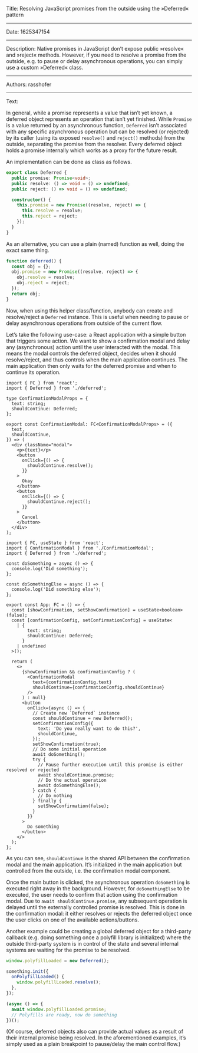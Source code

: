 Title: Resolving JavaScript promises from the outside using the »Deferred« pattern

-----

Date: 1625347154

-----

Description: Native promises in JavaScript don’t expose public »resolve« and »reject« methods. However, if you need to resolve a promise from the outside, e.g. to pause or delay asynchronous operations, you can simply use a custom »Deferred« class.

-----

Authors: rasshofer

-----

Text:

In general, while a promise represents a value that isn’t yet known, a deferred object represents an operation that isn’t yet finished. While `Promise` is a value returned by an asynchronous function, `Deferred` isn’t associated with any specific asynchronous operation but can be resolved (or rejected) by its caller (using its exposed `resolve()` and `reject()` methods) from the outside, separating the promise from the resolver. Every deferred object holds a promise internally which works as a proxy for the future result.

An implementation can be done as class as follows.

```ts
export class Deferred {
  public promise: Promise<void>;
  public resolve: () => void = () => undefined;
  public reject: () => void = () => undefined;

  constructor() {
    this.promise = new Promise((resolve, reject) => {
      this.resolve = resolve;
      this.reject = reject;
    });
  }
}
```

As an alternative, you can use a plain (named) function as well, doing the exact same thing.

```js
function deferred() {
  const obj = {};
  obj.promise = new Promise((resolve, reject) => {
    obj.resolve = resolve;
    obj.reject = reject;
  });
  return obj;
}
```

Now, when using this helper class/function, anybody can create and resolve/reject a `Deferred` instance. This is useful when needing to pause or delay asynchronous operations from outside of the current flow.

Let’s take the following use-case: a React application with a simple button that triggers some action. We want to show a confirmation modal and delay any (asynchronous) action until the user interacted with the modal. This means the modal controls the deferred object, decides when it should resolve/reject, and thus controls when the main application continues. The main application then only waits for the deferred promise and when to continue its operation.

```tsx
import { FC } from 'react';
import { Deferred } from './deferred';

type ConfirmationModalProps = {
  text: string;
  shouldContinue: Deferred;
};

export const ConfirmationModal: FC<ConfirmationModalProps> = ({
  text,
  shouldContinue,
}) => (
  <div className="modal">
    <p>{text}</p>
    <button
      onClick={() => {
        shouldContinue.resolve();
      }}
    >
      Okay
    </button>
    <button
      onClick={() => {
        shouldContinue.reject();
      }}
    >
      Cancel
    </button>
  </div>
);
```

```tsx
import { FC, useState } from 'react';
import { ConfirmationModal } from './ConfirmationModal';
import { Deferred } from './deferred';

const doSomething = async () => {
  console.log('Did something');
};

const doSomethingElse = async () => {
  console.log('Did something else');
};

export const App: FC = () => {
  const [showConfirmation, setShowConfirmation] = useState<boolean>(false);
  const [confirmationConfig, setConfirmationConfig] = useState<
    | {
        text: string;
        shouldContinue: Deferred;
      }
    | undefined
  >();

  return (
    <>
      {showConfirmation && confirmationConfig ? (
        <ConfirmationModal
          text={confirmationConfig.text}
          shouldContinue={confirmationConfig.shouldContinue}
        />
      ) : null}
      <button
        onClick={async () => {
          // Create new `Deferred` instance
          const shouldContinue = new Deferred();
          setConfirmationConfig({
            text: 'Do you really want to do this?',
            shouldContinue,
          });
          setShowConfirmation(true);
          // Do some initial operation
          await doSomething();
          try {
            // Pause further execution until this promise is either resolved or rejected
            await shouldContinue.promise;
            // Do the actual operation
            await doSomethingElse();
          } catch {
            // Do nothing
          } finally {
            setShowConfirmation(false);
          }
        }}
      >
        Do something
      </button>
    </>
  );
};
```

As you can see, `shouldContinue` is the shared API between the confirmation modal and the main application. It’s initialized in the main application but controlled from the outside, i.e. the confirmation modal component.

Once the main button is clicked, the asynchronous operation `doSomething` is executed right away in the background. However, for `doSomethingElse` to be executed, the user needs to confirm that action using the confirmation modal. Due to `await shouldContinue.promise`, any subsequent operation is delayed until the externally controlled promise is resolved. This is done in the confirmation modal: it either resolves or rejects the deferred object once the user clicks on one of the available actions/buttons.

Another example could be creating a global deferred object for a third-party callback (e.g. doing something once a polyfill library is initialized) where the outside third-party system is in control of the state and several internal systems are waiting for the promise to be resolved.

```ts
window.polyfillLoaded = new Deferred();

something.init({
  onPolyfillLoaded() {
    window.polyfillLoaded.resolve();
  },
});
```

```ts
(async () => {
  await window.polyfillLoaded.promise;
  // Polyfills are ready, now do something
})();
```

(Of course, deferred objects also can provide actual values as a result of their internal promise being resolved. In the aforementioned examples, it’s simply used as a plain breakpoint to pause/delay the main control flow.)
